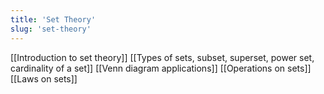 ```yaml
---
title: 'Set Theory'
slug: 'set-theory'
---
```


[[Introduction to set theory]]
[[Types of sets, subset, superset, power set, cardinality of a set]]
[[Venn diagram applications]]
[[Operations on sets]]
[[Laws on sets]]
